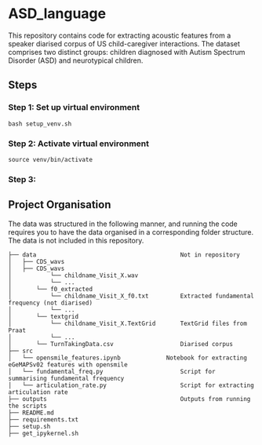 # ASD_language
This repository contains code for extracting acoustic features from a speaker diarised corpus of US child-caregiver interactions. The dataset comprises two distinct groups: children diagnosed with Autism Spectrum Disorder (ASD) and neurotypical children.


## Steps

### Step 1: Set up virtual environment
```
bash setup_venv.sh
```

### Step 2: Activate virtual environment 
```
source venv/bin/activate
```

### Step 3: 


## Project Organisation
The data was structured in the following manner, and running the code requires you to have the data organised in a corresponding folder structure. The data is not included in this repository.


```
├── data                                         Not in repository                                      
│   ├── CDS_wavs 
│   ├── CDS_wavs 
│           └── childname_Visit_X.wav
│           └── ...
│       └── f0_extracted
│           └── childname_Visit_X_f0.txt         Extracted fundamental frequency (not diarised)
│           └── ...
│       └── textgrid
│           └── childname_Visit_X.TextGrid       TextGrid files from Praat
│           └── ...
│       └── TurnTakingData.csv                   Diarised corpus
├── src 
│   └── opensmile_features.ipynb             Notebook for extracting eGeMAPSv02 features with opensmile 
│   └── fundamental_freq.py                      Script for summarising fundamental frequency
│   └── articulation_rate.py                     Script for extracting articulation rate
├── outputs                                      Outputs from running the scripts
├── README.md
├── requirements.txt
├── setup.sh
├── get_ipykernel.sh
```

